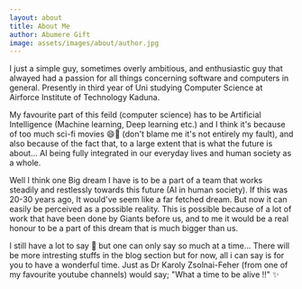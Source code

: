```yaml
---
layout: about
title: About Me
author: Abumere Gift
image: assets/images/about/author.jpg
---
```


I just a simple guy, sometimes overly ambitious, and enthusiastic guy that alwayed had a passion for all
things concerning software and computers in general. Presently in third year of Uni studying Computer Science
at Airforce Institute of Technology Kaduna.

My favourite part of this feild (computer science) has to be Artificial Intelligence (Machine learning,
Deep learning etc.) and I think it's because of too much sci-fi movies 😄👀 (don't blame me it's not 
entirely my fault), and also because of the fact that, to a large extent that is what the future is about...
AI being fully integrated in our everyday lives and human society as a whole.

Well I think one Big dream I have is to be a part of a team that works steadily and restlessly towards this 
future (AI in human society). If this was 20-30 years ago, It would've seem like a far fetched dream. But now 
it can easily be perceived as a possible reality. This is possible because of a lot of work that have been done
by Giants before us, and to me it would be a real honour to be a part of this dream that is much bigger than us.

I still have a lot to say 🙂 but one can only say so much at a time... There will be more intresting stuffs in the 
blog section but for now, all i can say is for you to have a wonderful time. Just as Dr Karoly Zsolnai-Feher 
(from one of my favourite youtube channels) would say; "What a time to be alive !!" ✨
